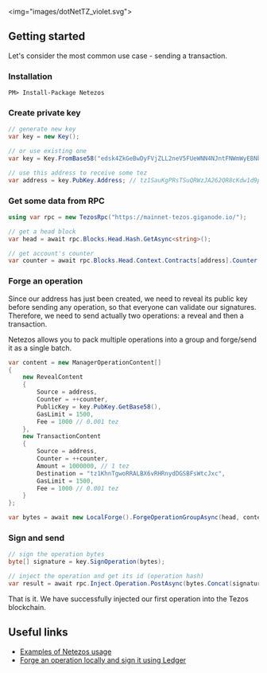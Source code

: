 <img="images/dotNetTZ_violet.svg"></img>
## Getting started

Let's consider the most common use case - sending a transaction.

### Installation

`PM> Install-Package Netezos`

### Create private key

````cs
// generate new key
var key = new Key();

// or use existing one
var key = Key.FromBase58("edsk4ZkGeBwDyFVjZLL2neV5FUeWNN4NJntFNWmWyEBNbRwa2u3jh1");

// use this address to receive some tez
var address = key.PubKey.Address; // tz1SauKgPRsTSuQRWzJA262QR8cKdw1d9pyK
````

### Get some data from RPC

````cs
using var rpc = new TezosRpc("https://mainnet-tezos.giganode.io/");

// get a head block
var head = await rpc.Blocks.Head.Hash.GetAsync<string>();

// get account's counter
var counter = await rpc.Blocks.Head.Context.Contracts[address].Counter.GetAsync<int>();
````

### Forge an operation

Since our address has just been created, we need to reveal its public key before sending any operation, so that everyone can validate our signatures.
Therefore, we need to send actually two operations: a reveal and then a transaction.

Netezos allows you to pack multiple operations into a group and forge/send it as a single batch.

````cs
var content = new ManagerOperationContent[]
{
    new RevealContent
    {
        Source = address,
        Counter = ++counter,
        PublicKey = key.PubKey.GetBase58(),
        GasLimit = 1500,
        Fee = 1000 // 0.001 tez
    },
    new TransactionContent
    {
        Source = address,
        Counter = ++counter,
        Amount = 1000000, // 1 tez
        Destination = "tz1KhnTgwoRRALBX6vRHRnydDGSBFsWtcJxc",
        GasLimit = 1500,
        Fee = 1000 // 0.001 tez
    }
};

var bytes = await new LocalForge().ForgeOperationGroupAsync(head, content);
````

### Sign and send

````cs
// sign the operation bytes
byte[] signature = key.SignOperation(bytes);

// inject the operation and get its id (operation hash)
var result = await rpc.Inject.Operation.PostAsync(bytes.Concat(signature));
````

That is it. We have successfully injected our first operation into the Tezos blockchain.

## Useful links

- [Examples of Netezos usage](https://baking-bad.org/blog/2019/11/14/tezos-c-sdk-examples-of-netezos-usage/)
- [Forge an operation locally and sign it using Ledger](https://baking-bad.org/blog/2019/12/30/tezos-c-sdk-netezos-forge-an-operation-locally-and-sign-it-using-ledger-wallet/)